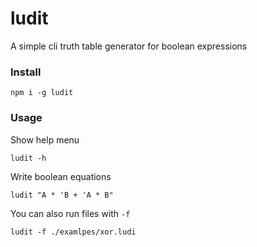 # ludit

A simple cli truth table generator for boolean expressions

### Install

```
npm i -g ludit
```

### Usage

Show help menu

```
ludit -h
```

Write boolean equations

```
ludit "A * 'B + 'A * B"
```

You can also run files with `-f`

```
ludit -f ./examlpes/xor.ludi
```
